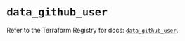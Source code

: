# `data_github_user`

Refer to the Terraform Registry for docs: [`data_github_user`](https://registry.terraform.io/providers/integrations/github/6.2.3/docs/data-sources/user).
